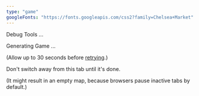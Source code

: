 ```yaml
---
type: "game"
googleFonts: "https://fonts.googleapis.com/css2?family=Chelsea+Market"
---
```


<div id="phaser-container">
</div>

<div id="game-images-container">
    <div id="game-images">
    </div>
</div>

<div id="debugging-container">
    <div id="debugging">
        <p>Debug Tools ...</p>
    </div>
</div>

<div id="interface-container">
    <div id="interface">
        <p>Generating Game ...</p>
        <p class="interface-reload-message">(Allow up to 30 seconds before <a href="javascript:location.reload();">retrying</a>.)</p>
        <p>Don't switch away from this tab until it's done.</p>
        <p class="interface-reload-message">(It might result in an empty map, because browsers pause inactive tabs by default.)</p>
    </div>
</div>